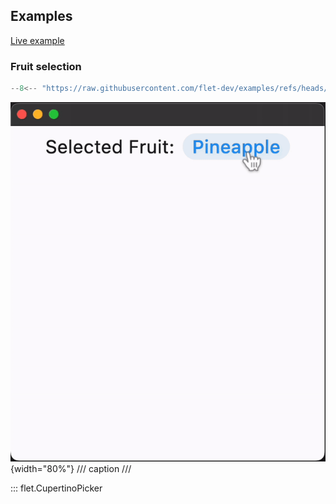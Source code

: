 ## Examples

[Live example](https://flet-controls-gallery.fly.dev/dialogs/cupertinotimerpicker)

### Fruit selection

```python
--8<-- "https://raw.githubusercontent.com/flet-dev/examples/refs/heads/v1-docs/python/controls/cupertino-picker/fruit-selection.py"
```

![fruit-selection](https://raw.githubusercontent.com/flet-dev/examples/v1-docs/python/controls/cupertino-picker/media/fruit-selection.gif){width="80%"}
/// caption
///


::: flet.CupertinoPicker
